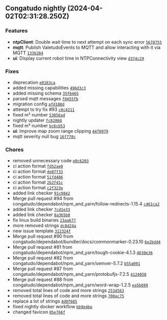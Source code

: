 ## Congatudo nightly (2024-04-02T02:31:28.250Z)

### Features

- **ntpClient**: Double wait time to next attempt on each sync error [`5678755`](https://github.com/congatudo/Congatudo/commit/5678755b7661f1edf6c478b4242f185538e57c8f)
- **mqtt**: Publish ValetudoEvents to MQTT and allow interacting with it via MQTT [`133b284`](https://github.com/congatudo/Congatudo/commit/133b28420b528084e18d049b9911f87575f9b27a)
- **ui**: Display current robot time in NTPConnectivity view [`d374c29`](https://github.com/congatudo/Congatudo/commit/d374c29840fc3aaa325247b1f41cb69a9a3d9a69)

### Fixes

- deprecation [`e0183ca`](https://github.com/congatudo/Congatudo/commit/e0183ca11d52bd26987401f9faf9f7caf49f3d82)
- added missing capabilities [`496d3c3`](https://github.com/congatudo/Congatudo/commit/496d3c32281c144fb0be66381578540324837ee9)
- added missing schema [`35f6465`](https://github.com/congatudo/Congatudo/commit/35f646560679f7175535582c7633172e17b9313a)
- parsed mqtt messages [`f0455fb`](https://github.com/congatudo/Congatudo/commit/f0455fb30a7cf7a8e8ff5cf99ca72e587b991b1a)
- migration config [`afd188d`](https://github.com/congatudo/Congatudo/commit/afd188d1a40ad4091a31596a39bc543fde800721)
- attempt to try fix #93 [`c0c4211`](https://github.com/congatudo/Congatudo/commit/c0c4211375410bc40aa524dfb711cadc8b917e32)
- fixed m² number [`53056ad`](https://github.com/congatudo/Congatudo/commit/53056ad401372aa19f7102514da0ffacc6748449)
- nightly updater [`fc82868`](https://github.com/congatudo/Congatudo/commit/fc8286830c9bcf55eb2fe865d57882957d35beba)
- fixed m² number [`bc6cb53`](https://github.com/congatudo/Congatudo/commit/bc6cb53f68b4b99f6354249f95522440fd38e534)
- **ui**: Improve map zoom range clipping [`44f0979`](https://github.com/congatudo/Congatudo/commit/44f09794f34b3b7e6999783596b0182c4cc0aea8)
- mqtt severity null bug [`16f778c`](https://github.com/congatudo/Congatudo/commit/16f778c34fc2492b01c811567c1616764f4a406d)

### Chores

- removed unnecessary code [`e0c6203`](https://github.com/congatudo/Congatudo/commit/e0c6203382652bcb83e565a176db8ec25696aaf9)
- ci action format [`fd52ae0`](https://github.com/congatudo/Congatudo/commit/fd52ae08371d0832ed2276734cefa4ed0e70be29)
- ci action format [`de07f33`](https://github.com/congatudo/Congatudo/commit/de07f339c44c5132f2f8124b53c83d8bd8122a43)
- ci action format [`51fd486`](https://github.com/congatudo/Congatudo/commit/51fd4868e9f7c573879718a8b3c3c7aa7137fe96)
- ci action format [`2b2f41c`](https://github.com/congatudo/Congatudo/commit/2b2f41c33ed099c7bfeafe9d7449f08b8c2090a7)
- ci action format [`c2f323e`](https://github.com/congatudo/Congatudo/commit/c2f323e89aac996e75f6f807083ed23dbaccb676)
- added link checker [`91c0842`](https://github.com/congatudo/Congatudo/commit/91c0842947ca24dbb947c4f86bae2031c2e08404)
- Merge pull request #94 from congatudo/dependabot/npm_and_yarn/follow-redirects-1.15.4 [`c461ca2`](https://github.com/congatudo/Congatudo/commit/c461ca2a0233eb1d20590694d0907614bbd7fc16)
- added link checker [`7cd1e33`](https://github.com/congatudo/Congatudo/commit/7cd1e335063a10d9c2c799ad0e5f322791880820)
- added link checker [`8a365b0`](https://github.com/congatudo/Congatudo/commit/8a365b0b15db3645b27f4a4411f3c07414e05af5)
- fix linux build binaries [`23aa677`](https://github.com/congatudo/Congatudo/commit/23aa677dbb726f77747c14a6888d3bf0bcf963cc)
- more removed strings [`dc8d24a`](https://github.com/congatudo/Congatudo/commit/dc8d24a91f9a99e551b006d615abd5bb24803187)
- new issue template [`312324f`](https://github.com/congatudo/Congatudo/commit/312324f165cba1201324adc357c789e4764c49a2)
- Merge pull request #90 from congatudo/dependabot/bundler/docs/commonmarker-0.23.10 [`6e2bdd4`](https://github.com/congatudo/Congatudo/commit/6e2bdd4a8e34cb9c4d9d4077ad0b651bfeacbde0)
- Merge pull request #81 from congatudo/dependabot/npm_and_yarn/tough-cookie-4.1.3 [`4030e36`](https://github.com/congatudo/Congatudo/commit/4030e36c3b7f45e47c1f8562ccd2280e5cbd4b17)
- Merge pull request #82 from congatudo/dependabot/npm_and_yarn/semver-5.7.2 [`b55a091`](https://github.com/congatudo/Congatudo/commit/b55a091f01e39d82f82697878afc9b9b6ccbaa46)
- Merge pull request #87 from congatudo/dependabot/npm_and_yarn/protobufjs-7.2.5 [`4124058`](https://github.com/congatudo/Congatudo/commit/4124058e497c8c5314e51eb61cd5771d201a2070)
- Merge pull request #88 from congatudo/dependabot/npm_and_yarn/word-wrap-1.2.5 [`ea5b699`](https://github.com/congatudo/Congatudo/commit/ea5b69953d02d81d3550249d242844cfe123df97)
- removed total lines of code and more strings [`2534563`](https://github.com/congatudo/Congatudo/commit/2534563b3eb703953ef563ccaacd46dc714ea18c)
- removed total lines of code and more strings [`700ac75`](https://github.com/congatudo/Congatudo/commit/700ac75987ff782a0a09ffb5078940edf555ebb3)
- replace a lot of strings [`4d0f685`](https://github.com/congatudo/Congatudo/commit/4d0f6859109e64bebf3aef43798157fb597fc1c6)
- fixed nightly docker workflow [`bb9e4be`](https://github.com/congatudo/Congatudo/commit/bb9e4be42380927073087d6fac985b395051adee)
- changed favicon [`05e766f`](https://github.com/congatudo/Congatudo/commit/05e766f85ca80ec7d43e3faf98eeb50687b55b54)
